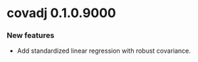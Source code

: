 # covadj 0.1.0.9000

### New features

* Add standardized linear regression with robust covariance.
